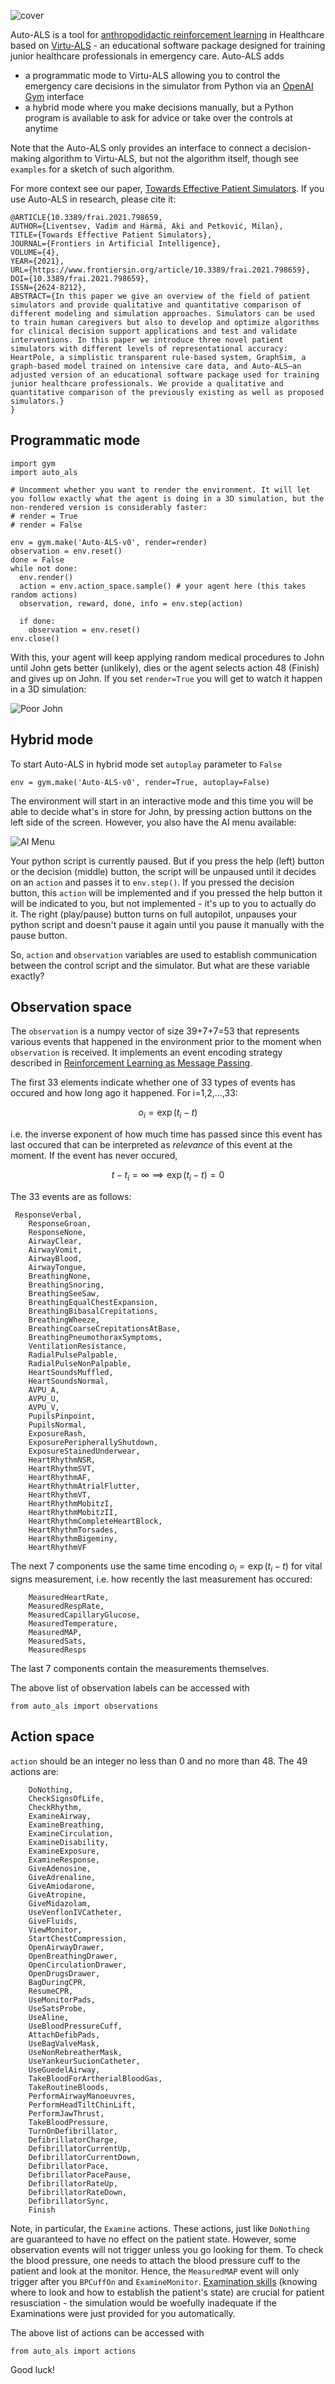 ![cover](https://user-images.githubusercontent.com/3543310/220397756-4f84d742-6ff7-44dd-86e8-349289fda79b.png)

Auto-ALS is a tool for [anthropodidactic reinforcement learning](https://vadim.me/posts/anthropodidactic/) in Healthcare based on [Virtu-ALS](https://pure.ulster.ac.uk/en/publications/ai-to-enhance-interactive-simulation-based-training-in-resuscitat) - an educational software package designed for training junior healthcare professionals in emergency care. Auto-ALS adds 
- a programmatic mode to Virtu-ALS allowing you to control the emergency care decisions in the simulator from Python via an [OpenAI Gym](https://gym.openai.com/) interface
- a hybrid mode where you make decisions manually, but a Python program is available to ask for advice or take over the controls at anytime

Note that the Auto-ALS only provides an interface to connect a decision-making algorithm to Virtu-ALS, but not the algorithm itself, though see `examples` for a sketch of such algorithm.

For more context see our paper, [Towards Effective Patient Simulators](https://www.frontiersin.org/articles/10.3389/frai.2021.798659/full). If you use Auto-ALS in research, please cite it:

```
@ARTICLE{10.3389/frai.2021.798659,
AUTHOR={Liventsev, Vadim and Härmä, Aki and Petković, Milan},   
TITLE={Towards Effective Patient Simulators},      
JOURNAL={Frontiers in Artificial Intelligence},      
VOLUME={4},      
YEAR={2021},      
URL={https://www.frontiersin.org/article/10.3389/frai.2021.798659},       
DOI={10.3389/frai.2021.798659},      
ISSN={2624-8212},   
ABSTRACT={In this paper we give an overview of the field of patient simulators and provide qualitative and quantitative comparison of different modeling and simulation approaches. Simulators can be used to train human caregivers but also to develop and optimize algorithms for clinical decision support applications and test and validate interventions. In this paper we introduce three novel patient simulators with different levels of representational accuracy: HeartPole, a simplistic transparent rule-based system, GraphSim, a graph-based model trained on intensive care data, and Auto-ALS—an adjusted version of an educational software package used for training junior healthcare professionals. We provide a qualitative and quantitative comparison of the previously existing as well as proposed simulators.}
}
```

## Programmatic mode

```
import gym
import auto_als

# Uncomment whether you want to render the environment. It will let you follow exactly what the agent is doing in a 3D simulation, but the non-rendered version is considerably faster:
# render = True
# render = False

env = gym.make('Auto-ALS-v0', render=render)
observation = env.reset()
done = False
while not done:
  env.render()
  action = env.action_space.sample() # your agent here (this takes random actions)
  observation, reward, done, info = env.step(action)

  if done:
    observation = env.reset()
env.close()
```

With this, your agent will keep applying random medical procedures to John until John gets better (unlikely), dies or the agent selects action 48 (Finish) and gives up on John. If you set `render=True` you will get to watch it happen in a 3D simulation:

![Poor John](https://static.vadim.me/Virtu-ALS.png)

## Hybrid mode

To start Auto-ALS in hybrid mode set `autoplay` parameter to `False`

```
env = gym.make('Auto-ALS-v0', render=True, autoplay=False)
```

The environment will start in an interactive mode and this time you will be able to decide what's in store for John, by pressing action buttons on the left side of the screen. However, you also have the AI menu available:

![AI Menu](https://static.vadim.me/aimenu.png)

Your python script is currently paused. But if you press the help (left) button  or the decision (middle) button, the script will be unpaused until it decides on an `action` and passes it to `env.step()`. If you pressed the decision button, this `action` will be implemented and if you pressed the help button it will be indicated to you, but not implemented - it's up to you to actually do it. The right (play/pause) button turns on full autopilot, unpauses your python script and doesn't pause it again until you pause it manually with the pause button.

So, `action` and `observation` variables are used to establish communication between the control script and the simulator. But what are these variable exactly?

## Observation space

The `observation` is a numpy vector of size 39+7+7=53 that represents various events that happened in the environment prior to the moment when `observation` is received. It implements an event encoding strategy described in [Reinforcement Learning as Message Passing](https://vadim.me/posts/mpdp/).

The first 33 elements indicate whether one of 33 types of events has occured and how long ago it happened. For i=1,2,...,33:

$$o_i = \exp(t_i - t)$$

i.e. the inverse exponent of how much time has passed since this event has last occured that can be interpreted as _relevance_ of this event at the moment. If the event has never occured,  

$$t - t_i = \infty \implies \exp(t_i - t) = 0$$

The 33 events are as follows: 

```
 ResponseVerbal,
    ResponseGroan,
    ResponseNone,
    AirwayClear,
    AirwayVomit,
    AirwayBlood,
    AirwayTongue,
    BreathingNone,
    BreathingSnoring,
    BreathingSeeSaw,
    BreathingEqualChestExpansion,
    BreathingBibasalCrepitations,
    BreathingWheeze,
    BreathingCoarseCrepitationsAtBase,
    BreathingPneumothoraxSymptoms,
    VentilationResistance,
    RadialPulsePalpable,
    RadialPulseNonPalpable,
    HeartSoundsMuffled,
    HeartSoundsNormal,
    AVPU_A,
    AVPU_U,
    AVPU_V,
    PupilsPinpoint,
    PupilsNormal,
    ExposureRash,
    ExposurePeripherallyShutdown,
    ExposureStainedUnderwear,
    HeartRhythmNSR,
    HeartRhythmSVT,
    HeartRhythmAF,
    HeartRhythmAtrialFlutter,
    HeartRhythmVT,
    HeartRhythmMobitzI,
    HeartRhythmMobitzII,
    HeartRhythmCompleteHeartBlock,
    HeartRhythmTorsades,
    HeartRhythmBigeminy,
    HeartRhythmVF
```

The next 7 components use the same time encoding $o_i = \exp(t_i - t)$ for vital signs measurement, i.e. how recently the last measurement has occured:

```
    MeasuredHeartRate,
    MeasuredRespRate,
    MeasuredCapillaryGlucose,
    MeasuredTemperature,
    MeasuredMAP,
    MeasuredSats,
    MeasuredResps
```

The last 7 components contain the measurements themselves.

The above list of observation labels can be accessed with

```
from auto_als import observations
```

## Action space

`action` should be an integer no less than 0 and no more than 48. The 49 actions are:

```
    DoNothing,
    CheckSignsOfLife,
    CheckRhythm,
    ExamineAirway,
    ExamineBreathing,
    ExamineCirculation,
    ExamineDisability,
    ExamineExposure,
    ExamineResponse,
    GiveAdenosine,
    GiveAdrenaline,
    GiveAmiodarone,
    GiveAtropine,
    GiveMidazolam,
    UseVenflonIVCatheter,
    GiveFluids,
    ViewMonitor,
    StartChestCompression,
    OpenAirwayDrawer,
    OpenBreathingDrawer,
    OpenCirculationDrawer,
    OpenDrugsDrawer,
    BagDuringCPR,
    ResumeCPR,
    UseMonitorPads,
    UseSatsProbe,
    UseAline,
    UseBloodPressureCuff,
    AttachDefibPads,
    UseBagValveMask,
    UseNonRebreatherMask,
    UseYankeurSucionCatheter,
    UseGuedelAirway,
    TakeBloodForArtherialBloodGas,
    TakeRoutineBloods,
    PerformAirwayManoeuvres,
    PerformHeadTiltChinLift,
    PerformJawThrust,
    TakeBloodPressure,
    TurnOnDefibrillator,
    DefibrillatorCharge,
    DefibrillatorCurrentUp,
    DefibrillatorCurrentDown,
    DefibrillatorPace,
    DefibrillatorPacePause,
    DefibrillatorRateUp,
    DefibrillatorRateDown,
    DefibrillatorSync,
    Finish
```

Note, in particular, the `Examine` actions. These actions, just like `DoNothing` are guaranteed to have no effect on the patient state. However, some observation events will not trigger unless you go looking for them. To check the blood pressure, one needs to attach the blood pressure cuff to the patient and look at the monitor. Hence, the `MeasuredMAP` event will only trigger after you `BPCuffOn` and `ExamineMonitor`. [Examination skills](https://www.resus.org.uk/library/abcde-approach) (knowing where to look and how to establish the patient's state) are crucial for patient resusciation - the simulation would be woefully inadequate if the Examinations were just provided for you automatically.

The above list of actions can be accessed with

```
from auto_als import actions
```

Good luck!
